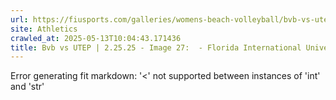 ```yaml
---
url: https://fiusports.com/galleries/womens-beach-volleyball/bvb-vs-utep-2-25-25/image-27/356/62707
site: Athletics
crawled_at: 2025-05-13T10:04:43.171436
title: Bvb vs UTEP | 2.25.25 - Image 27:  - Florida International University
---
```


Error generating fit markdown: '<' not supported between instances of 'int' and 'str'